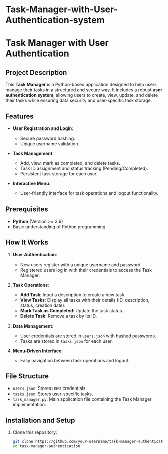 # Task-Manager-with-User-Authentication-system

# Task Manager with User Authentication

## Project Description
This **Task Manager** is a Python-based application designed to help users manage their tasks in a structured and secure way. It includes a robust **user authentication system**, allowing users to create, view, update, and delete their tasks while ensuring data security and user-specific task storage.

## Features
- **User Registration and Login**:
  - Secure password hashing.
  - Unique username validation.

- **Task Management**:
  - Add, view, mark as completed, and delete tasks.
  - Task ID assignment and status tracking (Pending/Completed).
  - Persistent task storage for each user.

- **Interactive Menu**:
  - User-friendly interface for task operations and logout functionality.

## Prerequisites
- **Python** (Version >= 3.6)
- Basic understanding of Python programming.

## How It Works
1. **User Authentication**:
   - New users register with a unique username and password.
   - Registered users log in with their credentials to access the Task Manager.

2. **Task Operations**:
   - **Add Task**: Input a description to create a new task.
   - **View Tasks**: Display all tasks with their details (ID, description, status, creation date).
   - **Mark Task as Completed**: Update the task status.
   - **Delete Task**: Remove a task by its ID.

3. **Data Management**:
   - User credentials are stored in `users.json` with hashed passwords.
   - Tasks are stored in `tasks.json` for each user.

4. **Menu-Driven Interface**:
   - Easy navigation between task operations and logout.

## File Structure
- `users.json`: Stores user credentials.
- `tasks.json`: Stores user-specific tasks.
- `task_manager.py`: Main application file containing the Task Manager implementation.

## Installation and Setup
1. Clone this repository:
   ```bash
   git clone https://github.com/your-username/task-manager-authentication.git
   cd task-manager-authentication
